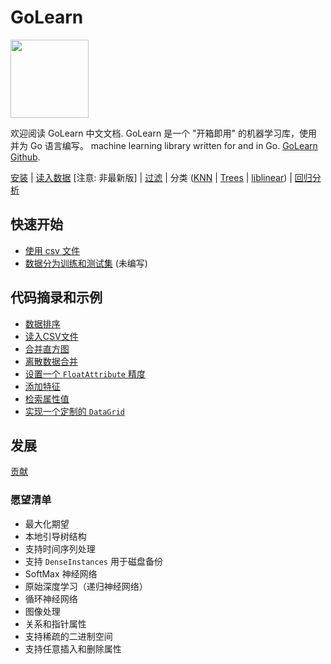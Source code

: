 GoLearn
=======

<img src="http://talks.golang.org/2013/advconc/gopherhat.jpg" width=125><br>

欢迎阅读 GoLearn 中文文档. GoLearn 是一个 "开箱即用" 的机器学习库，使用并为 Go 语言编写。 machine learning library written for and in Go. [GoLearn Github](https://github.com/agilab/golearn).


[安装](Installation.md) |
[读入数据](Instances.md) [注意: 非最新版] | 
[过滤](Filtering.md) | 
分类 ([KNN](Classification/KNN.md) | [Trees](Classification/Trees.md) | [liblinear](Classification/liblinear.md)) | [回归分析](Classification/Regression.md) 

## 快速开始
* [使用 csv 文件](CSVFiles.md)
* [数据分为训练和测试集](TrainTestSplit.md) (未编写)

## 代码摘录和示例
* [数据排序](Instances.md)
* [读入CSV文件](CSVFiles.md)
* [合并直方图](Filtering.md)
* [离散数据合并](Filtering.md)
* [设置一个 `FloatAttribute` 精度](FloatAttributePrecision.md)
* [添加特征](AddingAttributes.md)
* [检索属性值](AttributeSpecifications.md)
* [实现一个定制的 `DataGrid`](CustomDataGrids.md)

## 发展 
[贡献](Contributing.md)

### 愿望清单

* 最大化期望
* 本地引导树结构
* 支持时间序列处理
* 支持 `DenseInstances` 用于磁盘备份
* SoftMax 神经网络
* 原始深度学习（递归神经网络）
* 循环神经网络
* 图像处理
* 关系和指针属性
* 支持稀疏的二进制空间
* 支持任意插入和删除属性